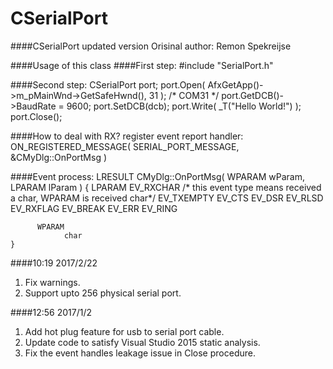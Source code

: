 CSerialPort
===========

####CSerialPort updated version
Orisinal author: Remon Spekreijse

####Usage of this class 
####First step: 
     #include "SerialPort.h"

####Second step:
    CSerialPort port;
    port.Open( AfxGetApp()->m_pMainWnd->GetSafeHwnd(), 31 ); /* COM31 */
    port.GetDCB()->BaudRate = 9600;
    port.SetDCB(dcb);
    port.Write( _T("Hello World!") );
    port.Close();
    
####How to deal with RX? register event report handler:
    ON_REGISTERED_MESSAGE( SERIAL_PORT_MESSAGE, &CMyDlg::OnPortMsg )

####Event process:
    LRESULT CMyDlg::OnPortMsg( WPARAM wParam, LPARAM lParam )
    {
	      LPARAM
		        EV_RXCHAR /* this event type means received a char, WPARAM is received char*/
		        EV_TXEMPTY
		        EV_CTS
		        EV_DSR
		        EV_RLSD
		        EV_RXFLAG
		        EV_BREAK
		        EV_ERR
		        EV_RING

	      WPARAM
		        char
    }

####10:19 2017/2/22

1. Fix warnings.
2. Support upto 256 physical serial port.

####12:56 2017/1/2

1. Add hot plug feature for usb to serial port cable.
2. Update code to satisfy Visual Studio 2015 static analysis.
3. Fix the event handles leakage issue in Close procedure.
